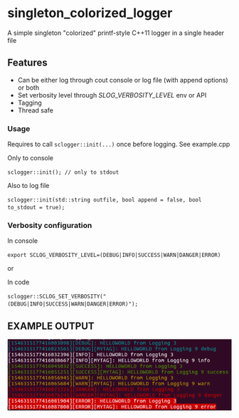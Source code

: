 # singleton_colorized_logger
A simple singleton "colorized" printf-style C++11 logger in a single header file
## Features

* Can be either log through cout console or log file (with append options) or both
* Set verbosity level through *SLOG_VERBOSITY_LEVEL* env or API
* Tagging
* Thread safe

### Usage

Requires to call `sclogger::init(...)` once before logging. See example.cpp

Only to console

`sclogger::init(); // only to stdout`

Also to log file

`sclogger::init(std::string outfile, bool append = false, bool to_stdout = true);`
### Verbosity configuration
In console

`export SCLOG_VERBOSITY_LEVEL=(DEBUG|INFO|SUCCESS|WARN|DANGER|ERROR)`

or

In code

`sclogger::SCLOG_SET_VERBOSITY("(DEBUG|INFO|SUCCESS|WARN|DANGER|ERROR)");` 

## EXAMPLE OUTPUT
![Example Output](/sample_console_output.png)

